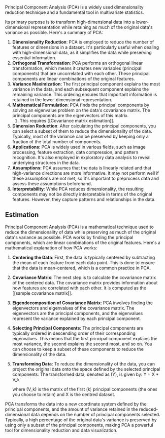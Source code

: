 Principal Component Analysis (PCA) is a widely used dimensionality reduction technique and a fundamental tool in multivariate statistics. 

Its primary purpose is to transform high-dimensional data into a lower-dimensional representation while retaining as much of the original data's variance as possible. Here's a summary of PCA:

1. **Dimensionality Reduction**: PCA is employed to reduce the number of features or dimensions in a dataset. It's particularly useful when dealing with high-dimensional data, as it simplifies the data while preserving essential information.
2. **Orthogonal Transformation**: PCA performs an orthogonal linear transformation, which means it creates new variables (principal components) that are uncorrelated with each other. These principal components are linear combinations of the original features.
3. **Variance Maximization**: The first principal component explains the most variance in the data, and each subsequent component explains the remaining variance. This ordering ensures that important information is retained in the lower-dimensional representation.
4. **Mathematical Formulation**: PCA finds the principal components by solving an eigenvalue problem on the data's covariance matrix. The principal components are the eigenvectors of this matrix. 
	1. This requires [[Covariance matrix estimation]].
5. **Dimension Reduction**: After calculating the principal components, you can select a subset of them to reduce the dimensionality of the data. Typically, most of the variance can be preserved by keeping only a fraction of the total number of components.
6. **Applications**: PCA is widely used in various fields, such as image processing, feature extraction, data compression, and pattern recognition. It's also employed in exploratory data analysis to reveal underlying structures in the data.
7. **Assumptions**: PCA assumes that the data is linearly related and that high-variance directions are more informative. It may not perform well if these assumptions are not met, so it's important to preprocess data and assess these assumptions beforehand.
8. **Interpretability**: While PCA reduces dimensionality, the resulting components may not be directly interpretable in terms of the original features. However, they capture patterns and relationships in the data.

## Estimation
Principal Component Analysis (PCA) is a mathematical technique used to reduce the dimensionality of data while preserving as much of the original data's variance as possible. PCA works by finding the principal components, which are linear combinations of the original features. Here's a mathematical explanation of how PCA works:

1. **Centering the Data**:
   First, the data is typically centered by subtracting the mean of each feature from each data point. This is done to ensure that the data is mean-centered, which is a common practice in PCA. 

2. **Covariance Matrix**:
   The next step is to calculate the covariance matrix of the centered data. The covariance matrix provides information about how features are correlated with each other. It is computed as the [[sample covariance matrix]].

3. **Eigendecomposition of Covariance Matrix**:
   PCA involves finding the eigenvectors and eigenvalues of the covariance matrix. The eigenvectors are the principal components, and the eigenvalues represent the variance explained by each principal component.

4. **Selecting Principal Components**:
   The principal components are typically ordered in descending order of their corresponding eigenvalues. This means that the first principal component explains the most variance, the second explains the second most, and so on. You can choose to keep a subset of these components to reduce the dimensionality of the data.

5. **Transforming Data**:
   To reduce the dimensionality of the data, you can project the original data onto the space defined by the selected principal components. The transformed data, denoted as \(Y\), is given by: Y = X * V_k

   where (V_k) is the matrix of the first (k) principal components (the ones you choose to retain) and X is the centred dataset.

PCA transforms the data into a new coordinate system defined by the principal components, and the amount of variance retained in the reduced-dimensional data depends on the number of principal components selected. Typically, a high percentage of the original data's variance is preserved by using only a subset of the principal components, making PCA a powerful tool for dimensionality reduction and data visualization.